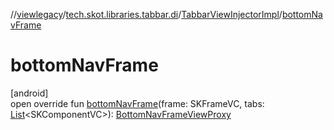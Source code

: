 //[viewlegacy](../../../index.md)/[tech.skot.libraries.tabbar.di](../index.md)/[TabbarViewInjectorImpl](index.md)/[bottomNavFrame](bottom-nav-frame.md)

# bottomNavFrame

[android]\
open override fun [bottomNavFrame](bottom-nav-frame.md)(frame: SKFrameVC, tabs: [List](https://kotlinlang.org/api/latest/jvm/stdlib/kotlin.collections/-list/index.html)&lt;SKComponentVC&gt;): [BottomNavFrameViewProxy](../../tech.skot.libraries.tabbar/-bottom-nav-frame-view-proxy/index.md)
